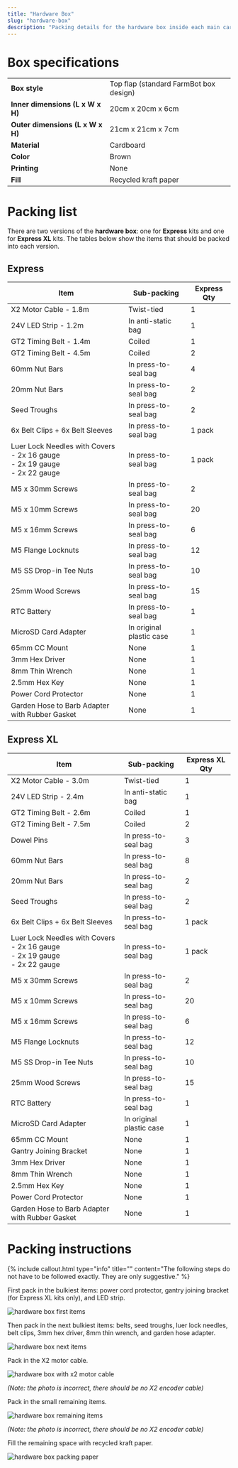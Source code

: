 ```yaml
---
title: "Hardware Box"
slug: "hardware-box"
description: "Packing details for the hardware box inside each main carton"
---
```


# Box specifications

|                              |                              |
|------------------------------|------------------------------|
|**Box style**                 |Top flap (standard FarmBot box design)
|**Inner dimensions (L x W x H)**|20cm x 20cm x 6cm
|**Outer dimensions (L x W x H)**|21cm x 21cm x 7cm
|**Material**                  |Cardboard
|**Color**                     |Brown
|**Printing**                  |None
|**Fill**                      |Recycled kraft paper

# Packing list
There are two versions of the **hardware box**: one for **Express** kits and one for **Express XL** kits. The tables below show the items that should be packed into each version.

## Express

|Item                          |Sub-packing                   |Express Qty                   |
|------------------------------|------------------------------|------------------------------|
|X2 Motor Cable - 1.8m         |Twist-tied                    |1
|24V LED Strip - 1.2m          |In anti-static bag            |1
|GT2 Timing Belt - 1.4m        |Coiled                        |1
|GT2 Timing Belt - 4.5m        |Coiled                        |2
|60mm Nut Bars                 |In press-to-seal bag          |4
|20mm Nut Bars                 |In press-to-seal bag          |2
|Seed Troughs                  |In press-to-seal bag          |2
|6x Belt Clips + 6x Belt Sleeves|In press-to-seal bag          |1 pack
|Luer Lock Needles with Covers<br>- 2x 16 gauge<br>- 2x 19 gauge<br>- 2x 22 gauge|In press-to-seal bag          |1 pack
|M5 x 30mm Screws              |In press-to-seal bag          |2
|M5 x 10mm Screws              |In press-to-seal bag          |20
|M5 x 16mm Screws              |In press-to-seal bag          |6
|M5 Flange Locknuts            |In press-to-seal bag          |12
|M5 SS Drop-in Tee Nuts        |In press-to-seal bag          |10
|25mm Wood Screws              |In press-to-seal bag          |15
|RTC Battery                   |In press-to-seal bag          |1
|MicroSD Card Adapter          |In original plastic case      |1
|65mm CC Mount                 |None                          |1
|3mm Hex Driver                |None                          |1
|8mm Thin Wrench               |None                          |1
|2.5mm Hex Key                 |None                          |1
|Power Cord Protector          |None                          |1
|Garden Hose to Barb Adapter with Rubber Gasket|None                          |1

## Express XL

|Item                          |Sub-packing                   |Express XL Qty                |
|------------------------------|------------------------------|------------------------------|
|X2 Motor Cable - 3.0m         |Twist-tied                    |1
|24V LED Strip - 2.4m          |In anti-static bag            |1
|GT2 Timing Belt - 2.6m        |Coiled                        |1
|GT2 Timing Belt - 7.5m        |Coiled                        |2
|Dowel Pins                    |In press-to-seal bag          |3
|60mm Nut Bars                 |In press-to-seal bag          |8
|20mm Nut Bars                 |In press-to-seal bag          |2
|Seed Troughs                  |In press-to-seal bag          |2
|6x Belt Clips + 6x Belt Sleeves|In press-to-seal bag          |1 pack
|Luer Lock Needles with Covers<br>- 2x 16 gauge<br>- 2x 19 gauge<br>- 2x 22 gauge|In press-to-seal bag          |1 pack
|M5 x 30mm Screws              |In press-to-seal bag          |2
|M5 x 10mm Screws              |In press-to-seal bag          |20
|M5 x 16mm Screws              |In press-to-seal bag          |6
|M5 Flange Locknuts            |In press-to-seal bag          |12
|M5 SS Drop-in Tee Nuts        |In press-to-seal bag          |10
|25mm Wood Screws              |In press-to-seal bag          |15
|RTC Battery                   |In press-to-seal bag          |1
|MicroSD Card Adapter          |In original plastic case      |1
|65mm CC Mount                 |None                          |1
|Gantry Joining Bracket        |None                          |1
|3mm Hex Driver                |None                          |1
|8mm Thin Wrench               |None                          |1
|2.5mm Hex Key                 |None                          |1
|Power Cord Protector          |None                          |1
|Garden Hose to Barb Adapter with Rubber Gasket|None                          |1

# Packing instructions

{%
include callout.html
type="info"
title=""
content="The following steps do not have to be followed exactly. They are only suggestive."
%}

First pack in the bulkiest items: power cord protector, gantry joining bracket (for Express XL kits only), and LED strip.

![hardware box first items](_images/hardware_box_first_items.jpg)

Then pack in the next bulkiest items: belts, seed troughs, luer lock needles, belt clips, 3mm hex driver, 8mm thin wrench, and garden hose adapter.

![hardware box next items](_images/hardware_box_next_items.jpg)

Pack in the X2 motor cable.

![hardware box with x2 motor cable](_images/hardware_box_with_x2_motor_cable.jpg)

_(Note: the photo is incorrect, there should be no X2 encoder cable)_

Pack in the small remaining items.

![hardware box remaining items](_images/hardware_box_remaining_items.jpg)

_(Note: the photo is incorrect, there should be no X2 encoder cable)_

Fill the remaining space with recycled kraft paper.

![hardware box packing paper](_images/hardware_box_packing_paper.jpg)




